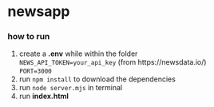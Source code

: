 # newsapp
### **how to run**
<ol>
<li>create a <strong>.env</strong> while within the folder<br>
<code>NEWS_API_TOKEN=your_api_key</code> (from https://newsdata.io/) <br><code>PORT=3000</code></li>
<li>run <code>npm install</code> to download the dependencies</li>
<li>run <code>node server.mjs</code> in terminal</li>
<li>run <strong>index.html</strong></li></ol>
